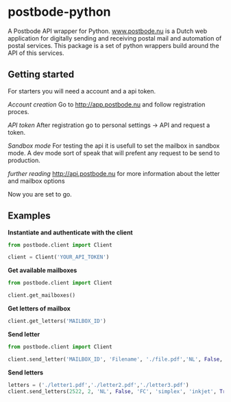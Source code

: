 # postbode-python
A Postbode API wrapper for Python. 
www.postbode.nu is a Dutch web application for digitally sending and receiving postal mail and automation of postal services. This package is a set of python wrappers build around the API of this services.

## Getting started
For starters you will need a account and a api token.

_Account creation_
Go to http://app.postbode.nu and follow registration proces.

_API token_
After registration go to personal settings -> API and request a token.

_Sandbox mode_
For testing the api it is usefull to set the mailbox in sandbox mode. A dev mode sort of speak that will prefent any request to be send to production.

_further reading_
http://api.postbode.nu for more information about the letter and mailbox options

Now you are set to go.

## Examples

__Instantiate and authenticate with the client__
```python
from postbode.client import Client

client = Client('YOUR_API_TOKEN')
```

__Get available mailboxes__
```python
from postbode.client import Client

client.get_mailboxes()
```

__Get letters of mailbox__
```python
client.get_letters('MAILBOX_ID')
```

__Send letter__
```python
from postbode.client import Client

client.send_letter('MAILBOX_ID', 'Filename', './file.pdf','NL', False, 'FC', 'simplex', 'inkjet', True )
```

__Send letters__
```python
letters = ('./letter1.pdf','./letter2.pdf','./letter3.pdf')
client.send_letters(2522, 2, 'NL', False, 'FC', 'simplex', 'inkjet', True, *letters)
```



